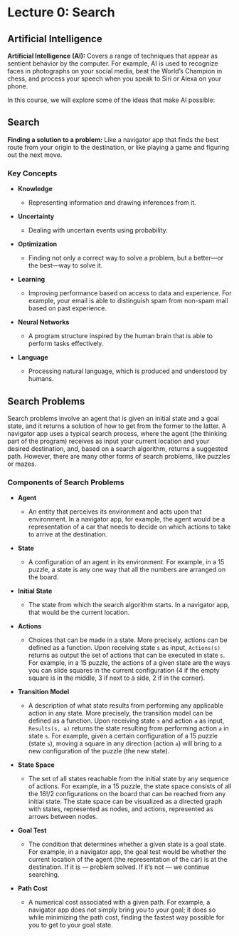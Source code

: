 # Lecture 0: Search

## Artificial Intelligence

**Artificial Intelligence (AI):** Covers a range of techniques that appear as sentient behavior by the computer. For example, AI is used to recognize faces in photographs on your social media, beat the World’s Champion in chess, and process your speech when you speak to Siri or Alexa on your phone.

In this course, we will explore some of the ideas that make AI possible:

## Search

**Finding a solution to a problem:** Like a navigator app that finds the best route from your origin to the destination, or like playing a game and figuring out the next move.

### Key Concepts

- **Knowledge**
  - Representing information and drawing inferences from it.

- **Uncertainty**
  - Dealing with uncertain events using probability.

- **Optimization**
  - Finding not only a correct way to solve a problem, but a better—or the best—way to solve it.

- **Learning**
  - Improving performance based on access to data and experience. For example, your email is able to distinguish spam from non-spam mail based on past experience.

- **Neural Networks**
  - A program structure inspired by the human brain that is able to perform tasks effectively.

- **Language**
  - Processing natural language, which is produced and understood by humans.

## Search Problems

Search problems involve an agent that is given an initial state and a goal state, and it returns a solution of how to get from the former to the latter. A navigator app uses a typical search process, where the agent (the thinking part of the program) receives as input your current location and your desired destination, and, based on a search algorithm, returns a suggested path. However, there are many other forms of search problems, like puzzles or mazes.

### Components of Search Problems

- **Agent**
  - An entity that perceives its environment and acts upon that environment. In a navigator app, for example, the agent would be a representation of a car that needs to decide on which actions to take to arrive at the destination.

- **State**
  - A configuration of an agent in its environment. For example, in a 15 puzzle, a state is any one way that all the numbers are arranged on the board.

- **Initial State**
  - The state from which the search algorithm starts. In a navigator app, that would be the current location.

- **Actions**
  - Choices that can be made in a state. More precisely, actions can be defined as a function. Upon receiving state `s` as input, `Actions(s)` returns as output the set of actions that can be executed in state `s`. For example, in a 15 puzzle, the actions of a given state are the ways you can slide squares in the current configuration (4 if the empty square is in the middle, 3 if next to a side, 2 if in the corner).

- **Transition Model**
  - A description of what state results from performing any applicable action in any state. More precisely, the transition model can be defined as a function. Upon receiving state `s` and action `a` as input, `Results(s, a)` returns the state resulting from performing action `a` in state `s`. For example, given a certain configuration of a 15 puzzle (state `s`), moving a square in any direction (action `a`) will bring to a new configuration of the puzzle (the new state).

- **State Space**
  - The set of all states reachable from the initial state by any sequence of actions. For example, in a 15 puzzle, the state space consists of all the 16!/2 configurations on the board that can be reached from any initial state. The state space can be visualized as a directed graph with states, represented as nodes, and actions, represented as arrows between nodes.

- **Goal Test**
  - The condition that determines whether a given state is a goal state. For example, in a navigator app, the goal test would be whether the current location of the agent (the representation of the car) is at the destination. If it is — problem solved. If it’s not — we continue searching.

- **Path Cost**
  - A numerical cost associated with a given path. For example, a navigator app does not simply bring you to your goal; it does so while minimizing the path cost, finding the fastest way possible for you to get to your goal state.